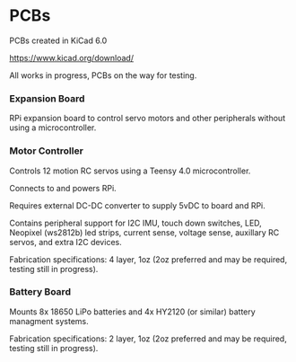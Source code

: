# PCBs
 
PCBs created in KiCad 6.0

https://www.kicad.org/download/


All works in progress, PCBs on the way for testing.

### Expansion Board

RPi expansion board to control servo motors and other peripherals without using a microcontroller.

### Motor Controller

Controls 12 motion RC servos using a Teensy 4.0 microcontroller. 

Connects to and powers RPi.

Requires external DC-DC converter to supply 5vDC to board and RPi.

Contains peripheral support for I2C IMU, touch down switches, LED, Neopixel (ws2812b) led strips, current sense, voltage sense, auxillary RC servos, and extra I2C devices.

Fabrication specifications: 4 layer, 1oz (2oz preferred and may be required, testing still in progress).

### Battery Board

Mounts 8x 18650 LiPo batteries and 4x HY2120 (or similar) battery managment systems.

Fabrication specifications: 2 layer, 1oz (2oz preferred and may be required, testing still in progress).
